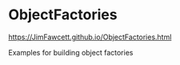 # ObjectFactories

https://JimFawcett.github.io/ObjectFactories.html

Examples for building object factories
